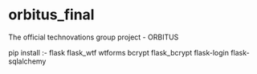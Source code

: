 # orbitus_final
The official technovations group project - ORBITUS

pip install :-
    flask
    flask_wtf
    wtforms
    bcrypt
    flask_bcrypt
    flask-login
    flask-sqlalchemy
